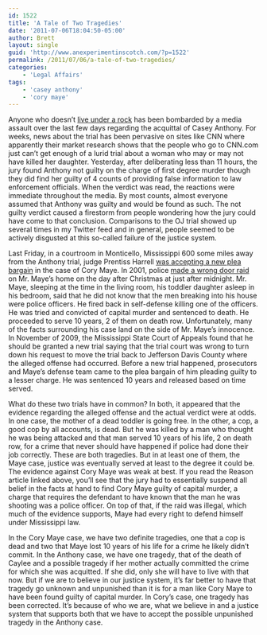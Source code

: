 ```yaml
---
id: 1522
title: 'A Tale of Two Tragedies'
date: '2011-07-06T18:04:50-05:00'
author: Brett
layout: single
guid: 'http://www.anexperimentinscotch.com/?p=1522'
permalink: /2011/07/06/a-tale-of-two-tragedies/
categories:
    - 'Legal Affairs'
tags:
    - 'casey anthony'
    - 'cory maye'
---
```


Anyone who doesn’t [live under a rock](http://www.youtube.com/watch?v=rCFMDLakxaY) has been bombarded by a media assault over the last few days regarding the acquittal of Casey Anthony. For weeks, news about the trial has been pervasive on sites like CNN where apparently their market research shows that the people who go to CNN.com just can’t get enough of a lurid trial about a woman who may or may not have killed her daughter. Yesterday, after deliberating less than 11 hours, the jury found Anthony not guilty on the charge of first degree murder though they did find her guilty of 4 counts of providing false information to law enforcement officials. When the verdict was read, the reactions were immediate throughout the media. By most counts, almost everyone assumed that Anthony was guilty and would be found as such. The not guilty verdict caused a firestorm from people wondering how the jury could have come to that conclusion. Comparisons to the OJ trial showed up several times in my Twitter feed and in general, people seemed to be actively disgusted at this so-called failure of the justice system.

Last Friday, in a courtroom in Monticello, Mississippi 600 some miles away from the Anthony trial, judge Prentiss Harrell [was accepting a new plea bargain](http://www.huffingtonpost.com/2011/07/06/cory-maye-freed-after-10-years_n_890456.html#s303324&title=Maye_Family) in the case of Cory Maye. In 2001, police [made a wrong door raid](http://reason.com/archives/2006/10/01/the-case-of-cory-maye/singlepage) on Mr. Maye’s home on the day after Christmas at just after midnight. Mr. Maye, sleeping at the time in the living room, his toddler daughter asleep in his bedroom, said that he did not know that the men breaking into his house were police officers. He fired back in self-defense killing one of the officers. He was tried and convicted of capital murder and sentenced to death. He proceeded to serve 10 years, 2 of them on death row. Unfortunately, many of the facts surrounding his case land on the side of Mr. Maye’s innocence. In November of 2009, the Mississippi State Court of Appeals found that he should be granted a new trial saying that the trial court was wrong to turn down his request to move the trial back to Jefferson Davis County where the alleged offense had occurred. Before a new trial happened, prosecutors and Maye’s defense team came to the plea bargain of him pleading guilty to a lesser charge. He was sentenced 10 years and released based on time served.

What do these two trials have in common? In both, it appeared that the evidence regarding the alleged offense and the actual verdict were at odds. In one case, the mother of a dead toddler is going free. In the other, a cop, a good cop by all accounts, is dead. But he was killed by a man who thought he was being attacked and that man served 10 years of his life, 2 on death row, for a crime that never should have happened if police had done their job correctly. These are both tragedies. But in at least one of them, the Maye case, justice was eventually served at least to the degree it could be. The evidence against Cory Maye was weak at best. If you read the Reason article linked above, you’ll see that the jury had to essentially suspend all belief in the facts at hand to find Cory Maye guilty of capital murder, a charge that requires the defendant to have known that the man he was shooting was a police officer. On top of that, if the raid was illegal, which much of the evidence supports, Maye had every right to defend himself under Mississippi law.

In the Cory Maye case, we have two definite tragedies, one that a cop is dead and two that Maye lost 10 years of his life for a crime he likely didn’t commit. In the Anthony case, we have one tragedy, that of the death of Caylee and a possible tragedy if her mother actually committed the crime for which she was acquitted. If she did, only she will have to live with that now. But if we are to believe in our justice system, it’s far better to have that tragedy go unknown and unpunished than it is for a man like Cory Maye to have been found guilty of capital murder. In Cory’s case, one tragedy has been corrected. It’s because of who we are, what we believe in and a justice system that supports both that we have to accept the possible unpunished tragedy in the Anthony case.